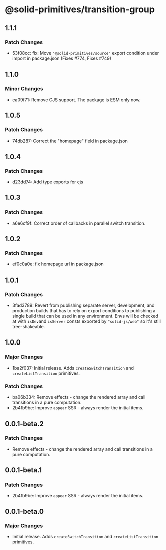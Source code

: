 # @solid-primitives/transition-group

## 1.1.1

### Patch Changes

- 53f08cc: fix: Move `"@solid-primitives/source"` export condition under import in package.json
  (Fixes #774, Fixes #749)

## 1.1.0

### Minor Changes

- ea09f71: Remove CJS support. The package is ESM only now.

## 1.0.5

### Patch Changes

- 74db287: Correct the "homepage" field in package.json

## 1.0.4

### Patch Changes

- d23dd74: Add type exports for cjs

## 1.0.3

### Patch Changes

- a6e6cf9f: Correct order of callbacks in parallel switch transition.

## 1.0.2

### Patch Changes

- ef0c0a0e: fix homepage url in package.json

## 1.0.1

### Patch Changes

- 3fad3789: Revert from publishing separate server, development, and production builds that has to rely on export conditions
  to publishing a single build that can be used in any environment.
  Envs will be checked at with `isDev`and `isServer` consts exported by `"solid-js/web"` so it's still tree-shakeable.

## 1.0.0

### Major Changes

- 1ba2f037: Initial release. Adds `createSwitchTransition` and `createListTransition` primitives.

### Patch Changes

- ba06b334: Remove effects - change the rendered array and call transitions in a pure computation.
- 2b4fb9be: Improve `appear` SSR - always render the initial items.

## 0.0.1-beta.2

### Patch Changes

- Remove effects - change the rendered array and call transitions in a pure computation.

## 0.0.1-beta.1

### Patch Changes

- 2b4fb9be: Improve `appear` SSR - always render the initial items.

## 0.0.1-beta.0

### Major Changes

- Initial release. Adds `createSwitchTransition` and `createListTransition` primitives.
